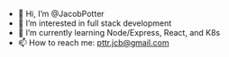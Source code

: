 - 👋 Hi, I’m @JacobPotter
- 👀 I’m interested in full stack development
- 🌱 I’m currently learning Node/Express, React, and K8s
- 📫 How to reach me: pttr.jcb@gmail.com

<!---
JacobPotter/JacobPotter is a ✨ special ✨ repository because its `README.md` (this file) appears on your GitHub profile.
You can click the Preview link to take a look at your changes.
--->
